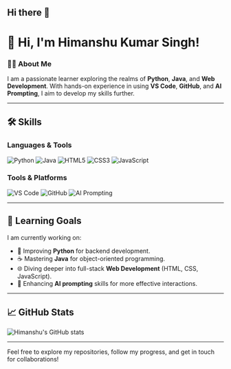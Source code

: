 ## Hi there 👋
# 👋 Hi, I'm **Himanshu Kumar Singh**!

### 🧑‍💻 About Me
I am a passionate learner exploring the realms of **Python**, **Java**, and **Web Development**. With hands-on experience in using **VS Code**, **GitHub**, and **AI Prompting**, I aim to develop my skills further.

---

## 🛠️ **Skills**

### Languages & Tools
![Python](https://img.shields.io/badge/-Python-3776AB?style=for-the-badge&logo=python&logoColor=white)
![Java](https://img.shields.io/badge/-Java-007396?style=for-the-badge&logo=java&logoColor=white)
![HTML5](https://img.shields.io/badge/-HTML5-E34F26?style=for-the-badge&logo=html5&logoColor=white)
![CSS3](https://img.shields.io/badge/-CSS3-1572B6?style=for-the-badge&logo=css3&logoColor=white)
![JavaScript](https://img.shields.io/badge/-JavaScript-F7DF1E?style=for-the-badge&logo=javascript&logoColor=black)

### Tools & Platforms
![VS Code](https://img.shields.io/badge/-VS%20Code-007ACC?style=for-the-badge&logo=visual-studio-code&logoColor=white)
![GitHub](https://img.shields.io/badge/-GitHub-181717?style=for-the-badge&logo=github&logoColor=white)
![AI Prompting](https://img.shields.io/badge/-AI%20Prompting-00A896?style=for-the-badge&logo=deepai&logoColor=white)

---

## 🚀 **Learning Goals**
I am currently working on:
- 🐍 Improving **Python** for backend development.
- ☕ Mastering **Java** for object-oriented programming.
- 🌐 Diving deeper into full-stack **Web Development** (HTML, CSS, JavaScript).
- 🤖 Enhancing **AI prompting** skills for more effective interactions.

---

## 📈 **GitHub Stats**
![Himanshu's GitHub stats](https://github-readme-stats.vercel.app/api?username=HimanshuKumarSingh&show_icons=true&theme=radical)

---

Feel free to explore my repositories, follow my progress, and get in touch for collaborations!



<!--
**Eternal-coder27/Eternal-coder27** is a ✨ _special_ ✨ repository because its `README.md` (this file) appears on your GitHub profile.

Here are some ideas to get you started:

- 🔭 I’m currently working on ...
- 🌱 I’m currently learning ...
- 👯 I’m looking to collaborate on ...
- 🤔 I’m looking for help with ...
- 💬 Ask me about ...
- 📫 How to reach me: ...
- 😄 Pronouns: ...
- ⚡ Fun fact: ...
-->

